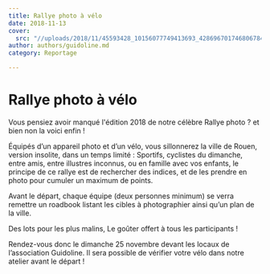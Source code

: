 ```yaml
---
title: Rallye photo à vélo
date: 2018-11-13
cover:
  src: "//uploads/2018/11/45593428_10156077749413693_4286967017468067840_n.jpg"
author: authors/guidoline.md
category: Reportage

---
```

# Rallye photo à vélo

Vous pensiez avoir manqué l'édition 2018 de notre célèbre Rallye photo ? et bien non la voici enfin !

Équipés d’un appareil photo et d’un vélo, vous sillonnerez la ville de Rouen, version insolite, dans un temps limité : Sportifs, cyclistes du dimanche, entre amis, entre illustres inconnus, ou en famille avec vos enfants, le principe de ce rallye est de rechercher des indices, et de les prendre en photo pour cumuler un maximum de points.

Avant le départ, chaque équipe (deux personnes minimum) se verra remettre un roadbook listant les cibles à photographier ainsi qu’un plan de la ville.

Des lots pour les plus malins, Le goûter offert à tous les participants !

Rendez-vous donc le dimanche 25 novembre devant les locaux de l’association Guidoline. Il sera possible de vérifier votre vélo dans notre atelier avant le départ !
